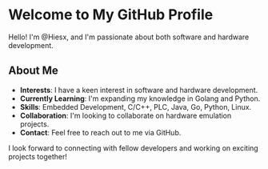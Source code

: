 # Welcome to My GitHub Profile

Hello! I'm @Hiesx, and I'm passionate about both software and hardware development. 

## About Me

- **Interests**: I have a keen interest in software and hardware development.
- **Currently Learning**: I'm expanding my knowledge in Golang and Python.
- **Skills**: Embedded Development, C/C++, PLC, Java, Go, Python, Linux.
- **Collaboration**: I'm looking to collaborate on hardware emulation projects.
- **Contact**: Feel free to reach out to me via GitHub.

I look forward to connecting with fellow developers and working on exciting projects together!

<!---
Hiesx/Hiesx is a ✨ special ✨ repository because its `README.md` (this file) appears on your GitHub profile.
You can click the Preview link to take a look at your changes.
--->

